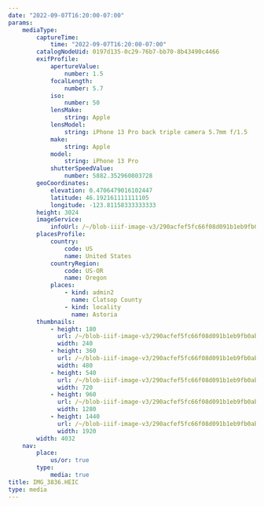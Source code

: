 ```yaml
---
date: "2022-09-07T16:20:00-07:00"
params:
    mediaType:
        captureTime:
            time: "2022-09-07T16:20:00-07:00"
        catalogNodeUid: 0197d135-0c29-76b7-bb70-8b43490c4466
        exifProfile:
            apertureValue:
                number: 1.5
            focalLength:
                number: 5.7
            iso:
                number: 50
            lensMake:
                string: Apple
            lensModel:
                string: iPhone 13 Pro back triple camera 5.7mm f/1.5
            make:
                string: Apple
            model:
                string: iPhone 13 Pro
            shutterSpeedValue:
                number: 5882.352960803728
        geoCoordinates:
            elevation: 0.4706479016102447
            latitude: 46.192161111111105
            longitude: -123.81158333333333
        height: 3024
        imageService:
            infoUrl: /~/blob-iiif-image-v3/290acfef5fc66f08d091b1eb9fb0ab8347cd678c6aba49b42a9c38d091be8f04/info.json
        placesProfile:
            country:
                code: US
                name: United States
            countryRegion:
                code: US-OR
                name: Oregon
            places:
                - kind: admin2
                  name: Clatsop County
                - kind: locality
                  name: Astoria
        thumbnails:
            - height: 180
              url: /~/blob-iiif-image-v3/290acfef5fc66f08d091b1eb9fb0ab8347cd678c6aba49b42a9c38d091be8f04/full/240%2C180/0/default.jpg
              width: 240
            - height: 360
              url: /~/blob-iiif-image-v3/290acfef5fc66f08d091b1eb9fb0ab8347cd678c6aba49b42a9c38d091be8f04/full/480%2C360/0/default.jpg
              width: 480
            - height: 540
              url: /~/blob-iiif-image-v3/290acfef5fc66f08d091b1eb9fb0ab8347cd678c6aba49b42a9c38d091be8f04/full/720%2C540/0/default.jpg
              width: 720
            - height: 960
              url: /~/blob-iiif-image-v3/290acfef5fc66f08d091b1eb9fb0ab8347cd678c6aba49b42a9c38d091be8f04/full/1280%2C960/0/default.jpg
              width: 1280
            - height: 1440
              url: /~/blob-iiif-image-v3/290acfef5fc66f08d091b1eb9fb0ab8347cd678c6aba49b42a9c38d091be8f04/full/1920%2C1440/0/default.jpg
              width: 1920
        width: 4032
    nav:
        place:
            us/or: true
        type:
            media: true
title: IMG_3836.HEIC
type: media
---
```

